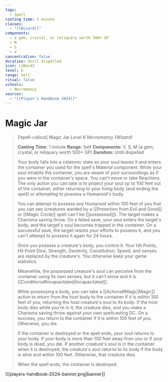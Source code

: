 ```yaml
---
tags:
  - Spell
casting_time: 1 minute
classes:
  - "[[Wizard]]"
components:
  - a gem, crystal, or reliquary worth 500+ GP
  - M
  - S
  - V
concentration: false
duration: Until dispelled
icon: LiWand2
level: 6
range: Self
ritual: false
schools:
  - Necromancy
sources:
  - "[[Player's Handbook 2024]]"
---
```


# Magic Jar

>[!spell-callout] Magic Jar
>_Level 6 Necromancy (Wizard)_
>
>**Casting Time:** 1 minute
>**Range:** Self
>**Components:** V, S, M (a gem, crystal, or reliquary worth 500+ GP)
>**Duration:** Until dispelled
>
>Your body falls into a catatonic state as your soul leaves it and enters the container you used for the spell's Material component. While your soul inhabits the container, you are aware of your surroundings as if you were in the container's space. You can't move or take Reactions. The only action you can take is to project your soul up to 100 feet out of the container, either returning to your living body (and ending the spell) or attempting to possess a Humanoid's body.
>
>You can attempt to possess any Humanoid within 100 feet of you that you can see (creatures warded by a [[Protection from Evil and Good]] or [[Magic Circle]] spell can't be [[possessed]]). The target makes a Charisma saving throw. On a failed save, your soul enters the target's body, and the target's soul becomes trapped in the container. On a successful save, the target resists your efforts to possess it, and you can't attempt to possess it again for 24 hours.
>
>Once you possess a creature's body, you control it. Your Hit Points, Hit Point Dice, Strength, Dexterity, Constitution, Speed, and senses are replaced by the creature's. You otherwise keep your game statistics.
>
>Meanwhile, the possessed creature's soul can perceive from the container using its own senses, but it can't move and it is [[Conditions#Incapacitated\|Incapacitated]].
>
>While possessing a body, you can take a [[Actions#Magic\|Magic]] action to return from the host body to the container if it is within 100 feet of you, returning the host creature's soul to its body. If the host body dies while you're in it, the creature dies, and you make a Charisma saving throw against your own spellcasting DC. On a success, you return to the container if it is within 100 feet of you. Otherwise, you die.
>
>If the container is destroyed or the spell ends, your soul returns to your body. If your body is more than 100 feet away from you or if your body is dead, you die. If another creature's soul is in the container when it is destroyed, the creature's soul returns to its body if the body is alive and within 100 feet. Otherwise, that creature dies.
>
>When the spell ends, the container is destroyed.


![[players-handbook-2024-banner.png|banner]]
